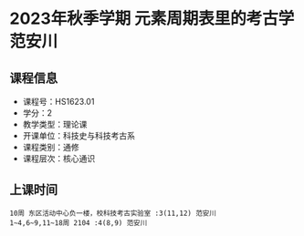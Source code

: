 # 2023年秋季学期 元素周期表里的考古学 范安川






## 课程信息

- 课程号：HS1623.01
- 学分：2
- 教学类型：理论课
- 开课单位：科技史与科技考古系
- 课程类别：通修
- 课程层次：核心通识

## 上课时间

```
10周 东区活动中心负一楼，校科技考古实验室 :3(11,12) 范安川
1~4,6~9,11~18周 2104 :4(8,9) 范安川
```

